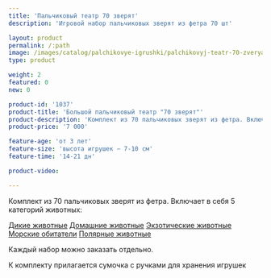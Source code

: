 ```yaml
---
title: 'Пальчиковый театр 70 зверят'
description: 'Игровой набор пальчиковых зверят из фетра 70 шт'

layout: product
permalink: /:path
image: /images/catalog/palchikovye-igrushki/palchikovyj-teatr-70-zveryat-01_1600w.jpg
type: product

weight: 2
featured: 0
new: 0

product-id: '1037'
product-title: 'Большой пальчиковый театр "70 зверят"'
product-description: 'Комплект из 70 пальчиковых зверят из фетра. Включает в себя 5 категорий животных:<br /><br />[Дикие животные](/palchikovyj-teatr/dikie-zhivotnye)<br />[Домашние животные](/palchikovyj-teatr/domashnie-zhivotnye)<br />[Экзотические животные](/palchikovyj-teatr/ekzoticheskie-zhivotnye)<br />[Морские обитатели](/palchikovyj-teatr/morskie-zhivotnye)<br />[Полярные животные](/palchikovyj-teatr/polyarnye-zhivotnye)<br /><br />Каждый набор можно заказать отдельно.<br /><br />К комплекту прилагается сумочка с ручками для хранения игрушек'
product-price: '7 000'

feature-age: 'от 3 лет'
feature-size: 'высота игрушек ∽ 7-10 см'
feature-time: '14-21 дн'

product-video: 

---
```

Комплект из 70 пальчиковых зверят из фетра. Включает в себя 5 категорий животных:

[Дикие животные](/palchikovyj-teatr/dikie-zhivotnye)
[Домашние животные](/palchikovyj-teatr/domashnie-zhivotnye)
[Экзотические животные](/palchikovyj-teatr/ekzoticheskie-zhivotnye)
[Морские обитатели](/palchikovyj-teatr/morskie-zhivotnye)
[Полярные животные](/palchikovyj-teatr/polyarnye-zhivotnye)

Каждый набор можно заказать отдельно.

К комплекту прилагается сумочка с ручками для хранения игрушек